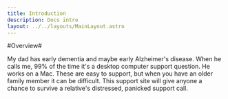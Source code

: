 ```yaml
---
title: Introduction
description: Docs intro
layout: ../../layouts/MainLayout.astro
---
```


#Overview#

My dad has early dementia and maybe early Alzheimer's disease. When he calls me, 99% of the time it's a desktop computer support question. He works on a Mac. These are easy to support, but when you have an older family member it can be difficult. This support site will give anyone a chance to survive a relative's distressed, panicked support call.
